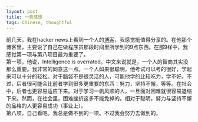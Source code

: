 ```yaml
---
layout: post
title: 一些感想
tags: Chinese, thoughtful
---
```

前几天，我在hacker news上看到一个人的[博客](https://medium.com/@maebert/9-things-i-learned-as-a-software-engineer-c2c9f76c9266)，我感觉挺值得分享的。在他那个博客里，主要说了自己在做程序员那段时间里所学到的9点东西。在那9样中，我感觉第一项与第八项目最为重要了。<br>
第一项，他说，Intelligence is overrated。中文来说就是，一个人的智商其实没那么重要。我非常的同意这一点。一个人如果很聪明，他考试可以考的很好，学起来可以十分的轻松。对于脑袋不是很灵活的人，可能他学的比较吃力，学不好。不过，后者很可能会比前者学到很多更重要的东西：努力，坚持不懈，等等。在社会中，后者也更容易适应下来。对于学习一帆风顺的人，一旦面对困难就很容易退缩下来。然而，在社会里，困难挫折这多不能免掉的。相对于聪明，努力与坚持不懈的品格的人更容易成功（事业上）。<br>
第八项，自己看吧。我总是做不到的一项。不过我会努力去做到的。
